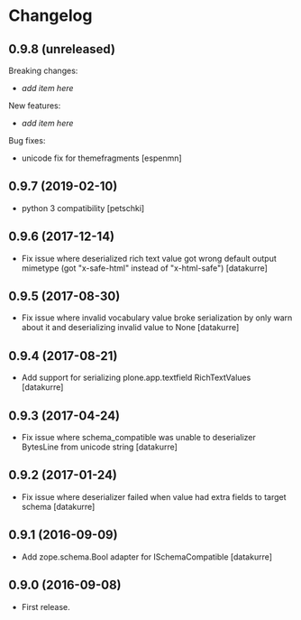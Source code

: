 Changelog
=========

0.9.8 (unreleased)
------------------

Breaking changes:

- *add item here*

New features:

- *add item here*

Bug fixes:

- unicode fix for themefragments [espenmn]


0.9.7 (2019-02-10)
------------------

- python 3 compatibility
  [petschki]

0.9.6 (2017-12-14)
------------------

- Fix issue where deserialized rich text value got wrong default output
  mimetype (got "x-safe-html" instead of "x-html-safe")
  [datakurre]

0.9.5 (2017-08-30)
------------------

- Fix issue where invalid vocabulary value broke serialization by only warn
  about it and deserializing invalid value to None
  [datakurre]

0.9.4 (2017-08-21)
------------------

- Add support for serializing plone.app.textfield RichTextValues
  [datakurre]

0.9.3 (2017-04-24)
------------------

- Fix issue where schema_compatible was unable to deserializer BytesLine from unicode string
  [datakurre]


0.9.2 (2017-01-24)
------------------

- Fix issue where deserializer failed when value had extra fields to target
  schema
  [datakurre]


0.9.1 (2016-09-09)
------------------

- Add zope.schema.Bool adapter for ISchemaCompatible
  [datakurre]


0.9.0 (2016-09-08)
------------------

- First release.
